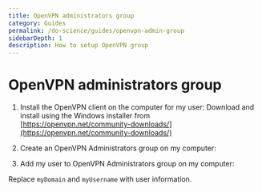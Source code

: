 ```yaml
---
title: OpenVPN administrators group
category: Guides
permalink: /do-science/guides/openvpn-admin-group
sidebarDepth: 1
description: How to setup OpenVPN group
---
```


# OpenVPN administrators group

1. Install the OpenVPN client on the computer for my user: Download and install using the Windows installer from [https://openvpn.net/community-downloads/](https://openvpn.net/community-downloads/)

2. Create an OpenVPN Administrators group on my computer:

<CopyInput
    :value='`net localgroup /add "OpenVPN Administrators"`'
    label=""
    prefix=""
/>

3. Add my user to OpenVPN Administrators group on my computer:

<CopyInput
    :value='`net localgroup "OpenVPN Administrators" /add "myDomain\\myUsername"`'
    label=""
    prefix=""
/>

Replace <code>myDomain</code> and <code>myUsername</code> with user information.
